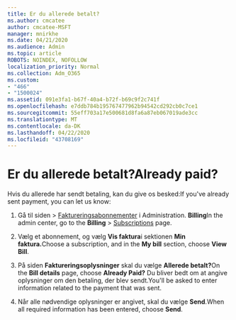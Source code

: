 ```yaml
---
title: Er du allerede betalt?
ms.author: cmcatee
author: cmcatee-MSFT
manager: mnirkhe
ms.date: 04/21/2020
ms.audience: Admin
ms.topic: article
ROBOTS: NOINDEX, NOFOLLOW
localization_priority: Normal
ms.collection: Adm_O365
ms.custom:
- "466"
- "1500024"
ms.assetid: 091e3fa1-b67f-40a4-b72f-b69c9f2c741f
ms.openlocfilehash: e7ddb784b195767477962b94542cd292cb0c7ce1
ms.sourcegitcommit: 55eff703a17e500681d8fa6a87eb067019ade3cc
ms.translationtype: MT
ms.contentlocale: da-DK
ms.lasthandoff: 04/22/2020
ms.locfileid: "43708169"
---
```

# <a name="already-paid"></a><span data-ttu-id="49d88-102">Er du allerede betalt?</span><span class="sxs-lookup"><span data-stu-id="49d88-102">Already paid?</span></span>

<span data-ttu-id="49d88-103">Hvis du allerede har sendt betaling, kan du give os besked:</span><span class="sxs-lookup"><span data-stu-id="49d88-103">If you've already sent payment, you can let us know:</span></span>
  
1. <span data-ttu-id="49d88-104">Gå til siden \> [Faktureringsabonnementer](https://go.microsoft.com/fwlink/p/?linkid=842054) i Administration. **Billing**</span><span class="sxs-lookup"><span data-stu-id="49d88-104">In the admin center, go to the **Billing** \> [Subscriptions](https://go.microsoft.com/fwlink/p/?linkid=842054) page.</span></span>

2. <span data-ttu-id="49d88-105">Vælg et abonnement, og vælg **Vis faktura**i sektionen **Min faktura.**</span><span class="sxs-lookup"><span data-stu-id="49d88-105">Choose a subscription, and in the **My bill** section, choose **View Bill**.</span></span>

3. <span data-ttu-id="49d88-106">På siden **Faktureringsoplysninger** skal du vælge **Allerede betalt?**</span><span class="sxs-lookup"><span data-stu-id="49d88-106">On the **Bill details** page, choose **Already Paid?**</span></span> <span data-ttu-id="49d88-107">Du bliver bedt om at angive oplysninger om den betaling, der blev sendt.</span><span class="sxs-lookup"><span data-stu-id="49d88-107">You'll be asked to enter information related to the payment that was sent.</span></span>

4. <span data-ttu-id="49d88-108">Når alle nødvendige oplysninger er angivet, skal du vælge **Send**.</span><span class="sxs-lookup"><span data-stu-id="49d88-108">When all required information has been entered, choose **Send**.</span></span>
